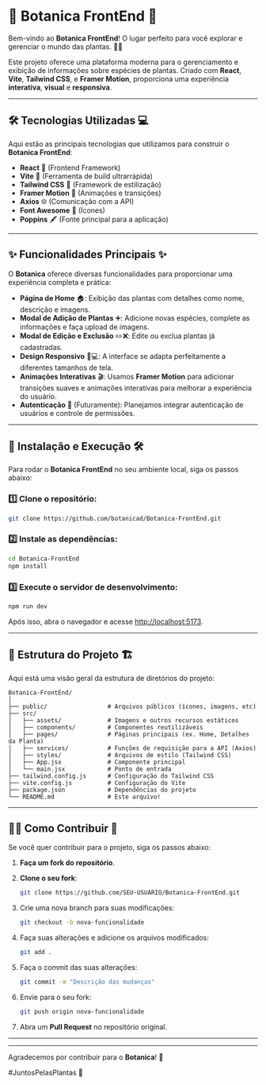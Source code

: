 
# 🌿 **Botanica FrontEnd** 🌿

Bem-vindo ao **Botanica FrontEnd**! O lugar perfeito para você explorar e gerenciar o mundo das plantas. 🌱✨

Este projeto oferece uma plataforma moderna para o gerenciamento e exibição de informações sobre espécies de plantas. Criado com **React**, **Vite**, **Tailwind CSS**, e **Framer Motion**, proporciona uma experiência **interativa**, **visual** e **responsiva**.

---

## 🛠️ **Tecnologias Utilizadas** 💻

Aqui estão as principais tecnologias que utilizamos para construir o **Botanica FrontEnd**:

- **React** 🧩 (Frontend Framework)
- **Vite** 🚀 (Ferramenta de build ultrarrápida)
- **Tailwind CSS** 🌸 (Framework de estilização)
- **Framer Motion** 🎥 (Animações e transições)
- **Axios** 🌐 (Comunicação com a API)
- **Font Awesome** 🎨 (Ícones)
- **Poppins** 🖋️ (Fonte principal para a aplicação)

---

## ✨ **Funcionalidades Principais** ✨

O **Botanica** oferece diversas funcionalidades para proporcionar uma experiência completa e prática:

- **Página de Home** 🏠: Exibição das plantas com detalhes como nome, descrição e imagens.
- **Modal de Adição de Plantas** ➕: Adicione novas espécies, complete as informações e faça upload de imagens.
- **Modal de Edição e Exclusão** ✏️❌: Edite ou exclua plantas já cadastradas.
- **Design Responsivo** 📱💻: A interface se adapta perfeitamente a diferentes tamanhos de tela.
- **Animações Interativas** 🎬: Usamos **Framer Motion** para adicionar transições suaves e animações interativas para melhorar a experiência do usuário.
- **Autenticação** 🔐 (Futuramente): Planejamos integrar autenticação de usuários e controle de permissões.

---

## 🚀 **Instalação e Execução** 🛠️

Para rodar o **Botanica FrontEnd** no seu ambiente local, siga os passos abaixo:

### 1️⃣ Clone o repositório:

```bash
git clone https://github.com/botanicad/Botanica-FrontEnd.git
```

### 2️⃣ Instale as dependências:

```bash
cd Botanica-FrontEnd
npm install
```

### 3️⃣ Execute o servidor de desenvolvimento:

```bash
npm run dev
```

Após isso, abra o navegador e acesse [http://localhost:5173](http://localhost:5173).

---

## 📁 **Estrutura do Projeto** 🏗️

Aqui está uma visão geral da estrutura de diretórios do projeto:

```plaintext
Botanica-FrontEnd/
│
├── public/                 # Arquivos públicos (ícones, imagens, etc)
├── src/
│   ├── assets/             # Imagens e outros recursos estáticos
│   ├── components/         # Componentes reutilizáveis
│   ├── pages/              # Páginas principais (ex. Home, Detalhes da Planta)
│   ├── services/           # Funções de requisição para a API (Axios)
│   ├── styles/             # Arquivos de estilo (Tailwind CSS)
│   ├── App.jsx             # Componente principal
│   └── main.jsx            # Ponto de entrada
├── tailwind.config.js      # Configuração do Tailwind CSS
├── vite.config.js          # Configuração do Vite
├── package.json            # Dependências do projeto
└── README.md               # Este arquivo!
```

---

## 🧑‍💻 **Como Contribuir** 🤝

Se você quer contribuir para o projeto, siga os passos abaixo:

1. **Faça um fork do repositório**.
2. **Clone o seu fork**:

   ```bash
   git clone https://github.com/SEU-USUARIO/Botanica-FrontEnd.git
   ```

3. Crie uma nova branch para suas modificações:

   ```bash
   git checkout -b nova-funcionalidade
   ```

4. Faça suas alterações e adicione os arquivos modificados:

   ```bash
   git add .
   ```

5. Faça o commit das suas alterações:

   ```bash
   git commit -m "Descrição das mudanças"
   ```

6. Envie para o seu fork:

   ```bash
   git push origin nova-funcionalidade
   ```

7. Abra um **Pull Request** no repositório original.

---


---

Agradecemos por contribuir para o **Botanica**! 🌱

#JuntosPelasPlantas 🌳
